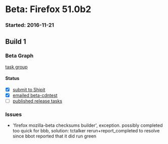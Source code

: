 # Beta: Firefox 51.0b2

### Started: 2016-11-21

## Build 1

### Beta Graph
[task group](https://tools.taskcluster.net/push-inspector/#/Iwah-Q69QBemv4GtPaqChQ)


#### Status
- [x] [submit to Shipit](https://wiki.mozilla.org/Release:Release_Automation_on_Mercurial:Starting_a_Release#Submit_to_Ship_It)
- [x] [emailed beta-cdntest](../how-tos/relpro.md#1-email-drivers-re-release-live-on-test-channel)
- [ ] [published release tasks](../how-tos/relpro.md#3-publish-release)

### Issues
- 'firefox mozilla-beta checksums builder', exception. possibly completed too quick for bbb, solution: tctalker rerun+report_completed to resolve since bbot reported that it did run green


